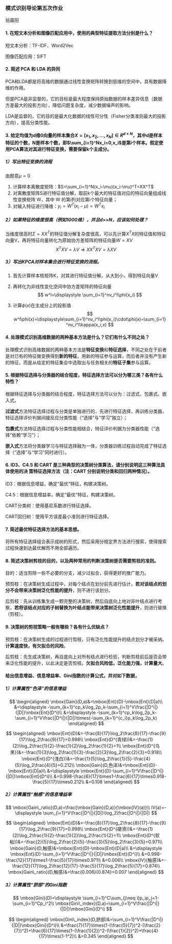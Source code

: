 ### 模式识别导论第五次作业

翁晨阳

#### 1. 在短文本分析和图像匹配应用中，使用的典型特征提取方法分别是什么？

短文本分析：TF-IDF、Word2Vec

图像匹配应用：SIFT

#### 2. 简述 PCA 和 LDA 的异同

PCA和LDA都是将高维的数据通过线性变换矩阵转换到低维的空间中，具有数据降维的作用。

但是PCA是非监督的，它的目标是最大程度保持原始数据的样本差异信息（数据方差最大的投影方向），降低问题复杂度，减少数据噪声的影响。

LDA是监督的，它的目的是最大化数据的线性可分性（Fisher分类准则最大的投影方向），提高分类性能。

#### 3. 给定均值为d维0向量的样本集合$X=[x_1,x_2,\dots,x_N]\in R^{d\times N}$，其中d是样本特征的个数，N是样本个数，即$\sum_{i=1}^Nx_i=0,x_i$是第i个样本。假定使用PCA算法对其进行特征变换，需要保留k个主成分。

##### 1）写出特征变换的流程

由题意$\mu=0$

1. 计算样本离散度矩阵：$S=\sum_{i=1}^N(x_i-\mu)(x_i-\mu)^T=XX^T$
2. 对离散度矩阵S进行特征值分解，取前k个最大的特征值对应的特征向量组成线性变换矩阵 W，其中 W 的第i列对应第i个特征向量；
3. 对输入特征进行降维：$y_i=W^T(x_i-\mu)=W^Tx_i$

##### 2）如果特征的维度很高（例如1000维），并且d>>N，应该如何处理？

当维度很高时$\Sigma=XX^T$的特征值分解复杂度很高，可以先计算$X^TX$的特征值和特征向量V，再将特征向量转化为原始协方差矩阵的特征向量$W=XV$
$$
X^TXV=\lambda V\Rightarrow XX^TXV=\lambda XV
$$

##### 3）写出KPCA对样本集合进行特征变换的流程。

1. 首先计算样本核矩阵K，对其进行特征值分解，从大到小，得到特征向量V

2. 再转化为非线性变化空间中协方差矩阵的特征向量
   $$
   w^l=\displaystyle \sum_{i=1}^nv_i^l\phi(x_i)
   $$

3. 计算$\phi(x)$在主成分上的投影值
   $$
   w^l\phi(x)=\displaystyle\sum_{i=1}^nv_i^l\phi(x_i)\cdot\phi(x)=\sum_{i=1}^nv_i^l\kappa(x_i,x)
   $$

#### 4. 处理模式识别高维数据的两种基本方法是什么？它们有什么不同之处？

处理模式识别高维数据的两种基本方法是**特征变换**和**特征选择**，不同之处在于前者是对已有的特征做变换得到**新的特征**，用新的特征参与运算，而后者并没有产生新的特征，而是从给定的特征集合中选取出与任务相关的**特征子集**参与运算。

#### 5. 根据特征选择与分类器的结合程度，特征选择方法可以分为哪三类？各有什么特性？

根据特征选择与分类器的结合程度，特征选择方法可以分为：过滤式、包裹式、嵌入式。

**过滤式**方法特征选择过程与分类是单独进行的，先进行特征选择，再训练分类器，特征选择评价判据间接反应分类性能（“选择”与“学习”独立）；

**包裹式**方法特征选择过程与分类性能相结合，特征评价判据为分类器性能（“选择”依赖“学习”）；

**嵌入式**方法将分类器学习与特征选择融为一体，分类器训练过程自动完成了特征选择（“选择”与“学习”同时进行）。

#### 6. ID3、C4.5 和 CART 是三种典型的决策树分类算法，请分别说明这三种算法具体使用的决 策特征选择方法（注：CART 分别说明分类和回归两种情况）。

ID3：根据信息增益，确定“最优”特征，构建决策树。

C4.5：根据信息增益率，确定“最优”特征，构建决策树。

CART分类树：使用基尼系数进行特征选择。

CART回归树：使用平方误差最小准则进行特征选择。

#### 7. 简述最优特征选择方法的基本思想。

将所有特征选择组合表示成树的形式，然后采用分枝定界方法进行搜索，使得搜索过程快速到达最优解而不用全部遍历。

#### 8. 简述决策树剪枝的目的，以及两种常用的判断决策树是否需要剪枝的准则。

目的：适当剪除一些不必要的分支，减少过拟合，获得更好的推广能力。

预剪枝：在决策树生成过程中，对每个结点在划分前先进行估计，**若对该结点的划分不会带来决策树泛化性能的提升**，则不进行该划分。 

后剪枝：先从训练集生成一颗完整的决策树，然后自底向上地对非叶结点进行考察，**若将该结点对应的子树替换为叶结点能带来决策树泛化性能提升**，则进行替换（剪枝）。

#### 9. 决策树的剪枝策略一般有哪些？各有什么优缺点？

预剪枝：在决策树生成的过程进行剪枝，只有泛化性能提升的结点划分才被采纳。**计算速度快，有欠拟合的风险**。

后剪枝：先生成决策树，再自底向上对所有结点进行检验，判断剪枝前后是否会带来泛化性能的提升，以此决定是否剪枝。**欠拟合风险低，泛化能力强，计算量大**。

#### 给出信息增益、信息增益率、Gini指数的计算公式，并对如下数据，

##### 1）计算属性“色泽”的信息增益

$$
\begin{aligned}
\mbox{Gain}(D,a)&=\mbox{Ent}(D)-\mbox{Ent}(D|a)\\
&=\displaystyle -\sum_{k=1}^cp_k\log_2p_k-\sum_{i=1}^V\frac{|D^i|}{|D|}\mbox{Ent}(D^i)\\
&=\displaystyle -\sum_{k=1}^cp_k\log_2p_k-\sum_{i=1}^V\frac{|D^i|}{|D|}\times(-\sum_{k=1}^{c_i}p_k\log_2p_k)
\end{aligned}
$$

$$
\begin{aligned}
\mbox{Ent}(D)&=-\frac{8}{17}\log_2\frac{8}{17}-\frac{9}{17}\log_2\frac{9}{17}=0.998\\
\mbox{Ent}(D^{青绿})&=-\frac{1}{2}\log_2\frac{1}{2}-\frac{1}{2}\log_2\frac{1}{2}=1\\
\mbox{Ent}(D^{乌黑})&=-\frac{1}{3}\log_2\frac{1}{3}-\frac{2}{3}\log_2\frac{2}{3}=0.918\\
\mbox{Ent}(D^{浅白})&=-\frac{1}{5}\log_2\frac{1}{5}-\frac{4}{5}\log_2\frac{4}{5}=0.212\\
\mbox{Gain}(D,色泽)&=\mbox{Ent}(D)-\mbox{Ent}(D|a)\\
&=\displaystyle \mbox{Ent}(D)-\sum_{i=1}^V\frac{|D^i|}{|D|}\mbox{Ent}(D^i)\\
&=0.998-\frac{6}{17}\times1-\frac{6}{17}\times0.918-\frac{5}{17}\times0.212\\
&=0.108
\end{aligned}
$$



##### 2）计算属性“触感”的信息增益率

$$
\mbox{Gain\_ratio}(D,a)=\frac{\mbox{Gain}(D,a)}{\mbox{IV}(a)}\\
IV(a)=-\displaystyle \sum_{i=1}^V\frac{|D^i|}{|D|}\log_2\frac{|D^i|}{|D|}
$$

$$
\begin{aligned}
\mbox{Ent}(D)&=-\frac{8}{17}\log_2\frac{8}{17}-\frac{9}{17}\log_2\frac{9}{17}=0.998\\
\mbox{Ent}(D^{硬滑})&=-\frac{1}{2}\log_2\frac{1}{2}-\frac{1}{2}\log_2\frac{1}{2}=1\\
\mbox{Ent}(D^{软粘})&=-\frac{2}{5}\log_2\frac{2}{5}-\frac{3}{5}\log_2\frac{3}{5}=0.971\\
\mbox{Gain}(D,触感)&=\mbox{Ent}(D)-\mbox{Ent}(D|a)\\
&=\displaystyle \mbox{Ent}(D)-\sum_{i=1}^V\frac{|D^i|}{|D|}\mbox{Ent}(D^i)\\
&=0.998-\frac{12}{17}\times1-\frac{5}{17}\times0.971\\
&=0.006\\
\mbox{IV}(触感)&=-\frac{12}{17}\log_2\frac{12}{17}-\frac{5}{17}\log_2\frac{5}{17}=0.874\\
\mbox{Gain\_ratio}(D,触感)&=\frac{0.006}{0.874}=0.007
\end{aligned}
$$



##### 3）计算属性“脐部”的Gini指数

$$
\mbox{Gini}(D)=\displaystyle \sum_{i=1}^C\sum_{j\neq i}p_ip_j=1-\sum_{i=1}^Cp_i^2\\
\mbox{Gini\_index}(D,a)=\sum_{i=1}^V\frac{|D^i|}{|D|}\mbox{Gini}(D^i)
$$


$$
\begin{aligned}
\mbox{Gini\_index}(D,脐部)&=\sum_{i=1}^V\frac{|D^i|}{|D|}\mbox{Gini}(D^i)\\
&=\frac{7}{17}\times(1-(\frac{5}{7})^2-(\frac{2}{7})^2)+\frac{6}{17}\times(1-(\frac{1}{2})^2-(\frac{1}{2})^2)+\frac{4}{17}\times(1-1^2)\\
&=0.345
\end{aligned}
$$
